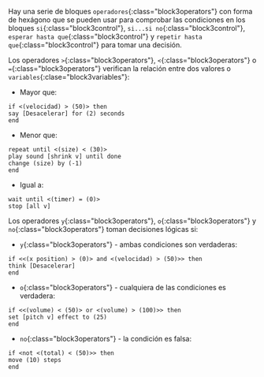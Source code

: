 Hay una serie de bloques `operadores`{:class="block3operators"} con forma de hexágono que se pueden usar para comprobar las condiciones en los bloques `si`{:class="block3control"}, `si...si no`{:class="block3control"}, `esperar hasta que`{:class="block3control"} y `repetir hasta que`{:class="block3control"} para tomar una decisión.

Los operadores `>`{:class="block3operators"}, `<`{:class="block3operators"} o `=`{:class="block3operators"} verifican la relación entre dos valores o `variables`{:clase="block3variables"}:

+ Mayor que:

```blocks3
if <(velocidad) > (50)> then
say [Desacelerar] for (2) seconds
end
```
+ Menor que:

```blocks3
repeat until <(size) < (30)>
play sound [shrink v] until done
change (size) by (-1)
end
```
+ Igual a:

```blocks3
wait until <(timer) = (0)>
stop [all v]
```

Los operadores `y`{:class="block3operators"}, `o`{:class="block3operators"} y `no`{:class="block3operators"} toman decisiones lógicas si:

+ `y`{:class="block3operators"} - ambas condiciones son verdaderas:

```blocks3
if <<(x position) > (0)> and <(velocidad) > (50)>> then
think [Desacelerar]  
end
```

+ `o`{:class="block3operators"} - cualquiera de las condiciones es verdadera:

```blocks3
if <<(volume) < (50)> or <(volume) > (100)>> then
set [pitch v] effect to (25)
end
```

+ `no`{:class="block3operators"} - la condición es falsa:

```blocks3
if <not <(total) < (50)>> then
move (10) steps
end
```
